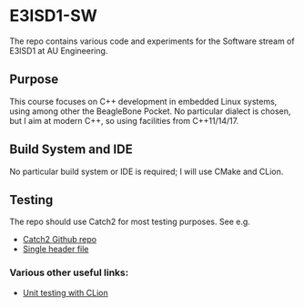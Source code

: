 # E3ISD1-SW
The repo contains various code and experiments for the Software stream of E3ISD1 at AU Engineering.

## Purpose
This course focuses on C++ development in embedded Linux systems, using among other the BeagleBone Pocket. No particular dialect is chosen, but I aim at modern C++, so using facilities from C++11/14/17.

## Build System and IDE
No particular build system or IDE is required; I will use CMake and CLion.

## Testing
The repo should use Catch2 for most testing purposes. See e.g.
* [Catch2 Github repo](https://github.com/catchorg/Catch2/)
* [Single header file](https://raw.githubusercontent.com/catchorg/Catch2/master/single_include/catch2/catch.hpp)

### Various other useful links:
* [Unit testing with CLion](https://www.jetbrains.com/help/clion/unit-testing-tutorial.html)
